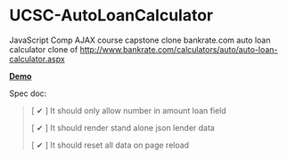 # UCSC-AutoLoanCalculator
JavaScript Comp AJAX course capstone clone bankrate.com auto loan calculator
clone of 
http://www.bankrate.com/calculators/auto/auto-loan-calculator.aspx

**[Demo](https://spice-cobweb.glitch.me/)**


Spec doc:

> [ &#10004; ] It should only allow number in amount loan field
> 
> [ &#10004; ] It should render stand alone json lender data
> 
> [ &#10004; ] It should reset all data on page reload
